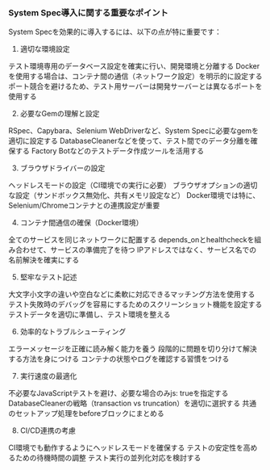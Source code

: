 ### System Spec導入に関する重要なポイント
System Specを効果的に導入するには、以下の点が特に重要です：
1. 適切な環境設定

テスト環境専用のデータベース設定を確実に行い、開発環境と分離する
Dockerを使用する場合は、コンテナ間の通信（ネットワーク設定）を明示的に設定する
ポート競合を避けるため、テスト用サーバーは開発サーバーとは異なるポートを使用する

2. 必要なGemの理解と設定

RSpec、Capybara、Selenium WebDriverなど、System Specに必要なgemを適切に設定する
DatabaseCleanerなどを使って、テスト間でのデータ分離を確保する
Factory Botなどのテストデータ作成ツールを活用する

3. ブラウザドライバーの設定

ヘッドレスモードの設定（CI環境での実行に必要）
ブラウザオプションの適切な設定（サンドボックス無効化、共有メモリ設定など）
Docker環境では特に、Selenium/Chromeコンテナとの連携設定が重要

4. コンテナ間通信の確保（Docker環境）

全てのサービスを同じネットワークに配置する
depends_onとhealthcheckを組み合わせて、サービスの準備完了を待つ
IPアドレスではなく、サービス名での名前解決を確実にする

5. 堅牢なテスト記述

大文字小文字の違いや空白などに柔軟に対応できるマッチング方法を使用する
テスト失敗時のデバッグを容易にするためのスクリーンショット機能を設定する
テストデータを適切に準備し、テスト環境を整える

6. 効率的なトラブルシューティング

エラーメッセージを正確に読み解く能力を養う
段階的に問題を切り分けて解決する方法を身につける
コンテナの状態やログを確認する習慣をつける

7. 実行速度の最適化

不必要なJavaScriptテストを避け、必要な場合のみjs: trueを指定する
DatabaseCleanerの戦略（transaction vs truncation）を適切に選択する
共通のセットアップ処理をbeforeブロックにまとめる

8. CI/CD連携の考慮

CI環境でも動作するようにヘッドレスモードを確保する
テストの安定性を高めるための待機時間の調整
テスト実行の並列化対応を検討する
